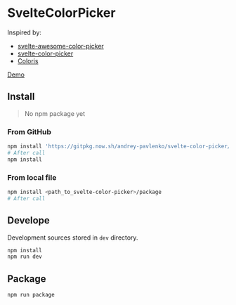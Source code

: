 # SvelteColorPicker

Inspired by:

- [svelte-awesome-color-picker](https://svelte-awesome-color-picker.vercel.app/)
- [svelte-color-picker](https://github.com/efeskucuk/svelte-color-picker)
- [Coloris](https://github.com/mdbassit/Coloris)

[Demo](https://andrey-pavlenko.github.io/svelte-color-picker/)

## Install

> No npm package yet

### From GitHub

```sh
npm install 'https://gitpkg.now.sh/andrey-pavlenko/svelte-color-picker/package?main'
# After call
npm install
```

### From local file

```sh
npm install <path_to_svelte-color-picker>/package
# After call
```

## Develope

Development sources stored in `dev` directory.

```sh
npm install
npm run dev
```

## Package

```sh
npm run package
```
